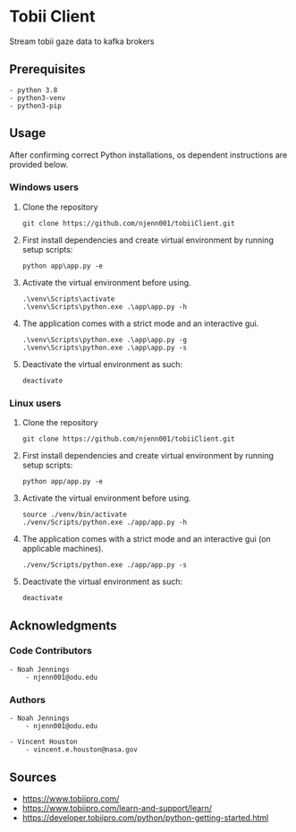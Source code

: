# Tobii Client 

Stream tobii gaze data to kafka brokers

## Prerequisites

    - python 3.8
    - python3-venv
    - python3-pip 


## Usage

After confirming correct Python installations, os dependent instructions are provided below.

### Windows users

1. Clone the repository 

    ```
    git clone https://github.com/njenn001/tobiiClient.git
    ```

2. First install dependencies and create virtual environment by running setup scripts:

    ```
    python app\app.py -e
    ```

3. Activate the virtual environment before using.

    ```
    .\venv\Scripts\activate     
    .\venv\Scripts\python.exe .\app\app.py -h
    ```

4. The application comes with a strict mode and an interactive gui.

    ```
    .\venv\Scripts\python.exe .\app\app.py -g
    .\venv\Scripts\python.exe .\app\app.py -s
    ```

5. Deactivate the virtual environment as such:

    ```
    deactivate 
    ```

### Linux users

1. Clone the repository 

    ```
    git clone https://github.com/njenn001/tobiiClient.git
    ```

2. First install dependencies and create virtual environment by running setup scripts:

    ```
    python app/app.py -e
    ```

3. Activate the virtual environment before using.

    ```
    source ./venv/bin/activate     
    ./venv/Scripts/python.exe ./app/app.py -h
    ```

4. The application comes with a strict mode and an interactive gui (on applicable machines).

    ```
    ./venv/Scripts/python.exe ./app/app.py -s
    ```

5. Deactivate the virtual environment as such:

    ```
    deactivate 
    ```


## Acknowledgments

### Code Contributors

    - Noah Jennings 
        - njenn001@odu.edu

### Authors

    - Noah Jennings
        - njenn001@odu.edu
        
    - Vincent Houston 
        - vincent.e.houston@nasa.gov
## Sources

- https://www.tobiipro.com/
- https://www.tobiipro.com/learn-and-support/learn/
- https://developer.tobiipro.com/python/python-getting-started.html 